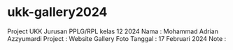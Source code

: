 # ukk-gallery2024
Project UKK Jurusan PPLG/RPL kelas 12 2024
Nama : Mohammad Adrian Azzyumardi
Project : Website Gallery Foto
Tanggal : 17 Februari 2024
Note : 
